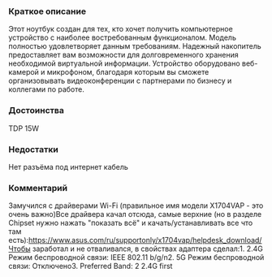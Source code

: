 ### **Краткое описание**
Этот ноутбук создан для тех, кто хочет получить компьютерное устройство с наиболее востребованным функционалом. Модель полностью удовлетворяет данным требованиям. Надежный накопитель предоставляет вам возможности для долговременного хранения необходимой виртуальной информации. Устройство оборудовано веб-камерой и микрофоном, благодаря которым вы сможете организовывать видеоконференции с партнерами по бизнесу и коллегами по работе.

### **Достоинства**
TDP 15W

### **Недостатки**
Нет разъёма под интернет кабель

### **Комментарий**
Замучился с драйверами Wi-Fi (правильное имя модели X1704VAP - это очень важно)Все драйвера качал отсюда, самые верхние (но в разделе Chipset нужно нажать "показать всё" и качать/устанавливать все что там есть):https://www.asus.com/ru/supportonly/x1704vap/helpdesk_download/Чтобы заработал и не отваливался, в свойствах адаптера сделал:1. 2.4G Режим беспроводной связи: IEEE 802.11 b/g/n2. 5G Режим беспроводной связи: Отключено3. Preferred Band: 2 2.4G first
